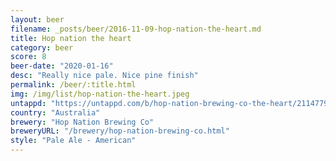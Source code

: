 ```yaml
---
layout: beer
filename: _posts/beer/2016-11-09-hop-nation-the-heart.md
title: Hop nation the heart
category: beer
score: 8
beer-date: "2020-01-16"
desc: "Really nice pale. Nice pine finish"
permalink: /beer/:title.html
img: /img/list/hop-nation-the-heart.jpeg
untappd: "https://untappd.com/b/hop-nation-brewing-co-the-heart/2114779"
country: "Australia"
brewery: "Hop Nation Brewing Co"
breweryURL: "/brewery/hop-nation-brewing-co.html"
style: "Pale Ale - American"
---
```

